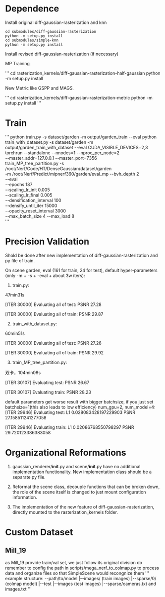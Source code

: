 # Dependence

Install original diff-gaussian-rasterization and knn

```
cd submodules/diff-gaussian-rasterization
python -m setup.py install
cd submodules/simple-knn
python -m setup.py install
```

Install revised diff-gaussian-rasterization (if necessary)

MP Training

'''
cd rasterization_kernels/diff-gaussian-rasterization-half-gaussian
python -m setup.py install

New Metric like GSPP and MAGS.

'''
cd rasterization_kernels/diff-gaussian-rasterization-metric
python -m setup.py install
'''

# Train

'''
python train.py  -s dataset/garden -m output/garden_train --eval 
python train_with_dataset.py  -s dataset/garden -m output/garden_train_with_dataset --eval
CUDA_VISIBLE_DEVICES=2,3 torchrun --standalone --nnodes=1 --nproc_per_node=2 \
    --master_addr=127.0.0.1 --master_port=7356 \
    train_MP_tree_partition.py -s /root/Nerf/Code/HT/DenseGaussian/dataset/garden\
        -m /root/Nerf/Predict/mipnerf360/garden/eval_mp --bvh_depth 2 \
        --eval \
        --epochs 187 \
        --scaling_lr_init 0.005 \
        --scaling_lr_final 0.005 \
        --densification_interval 100 \
        --densify_until_iter 15000 \
        --opacity_reset_interval 3000 \
        --max_batch_size 4  --max_load 8  
'''

# Precision Validation

Shold be done after new implementation of diff-gaussian-rasterization and py file of train.

On scene garden, eval (161 for train, 24 for test), default hyper-parameters (only -m + -s + -eval + about 3w iters):

1. train.py: 

47min31s

[ITER 30000] Evaluating all of test: PSNR 27.28

[ITER 30000] Evaluating all of train: PSNR 29.87

2. train_with_dataset.py: 

60min51s

[ITER 30000] Evaluating all of test: PSNR 27.26

[ITER 30000] Evaluating all of train: PSNR 29.92

3. train_MP_tree_partition.py:

双卡，104min08s

[ITER 30107] Evaluating test: PSNR 26.67

[ITER 30107] Evaluating train: PSNR 28.23

default parameters get worse result with bigger batchsize, if you just set batchsize=1(this also leads to low efficiency) num_gpu=2, num_model=4:
[ITER 29946] Evaluating test: L1 0.028083428197229903 PSNR 27.158511241277058

[ITER 29946] Evaluating train: L1 0.02086768550798297 PSNR 29.720123386383058

# Organizational Reformations

1. gaussian_renderer/__init__.py and scene/__init__.py have no additional implementation functionality. New implementation class should be a separate py file. 

2. Reformat the scene class, decouple functions that can be broken down, the role of the scene itself is changed to just mount configuration information.

3. The implementation of the new feature of diff-gaussian-rasterization, directly mounted to the rasterization_kernels folder.

# Custom Dataset
## Mill_19
as Mill_19 provide train/val set, we just follow its original division
do remember to config the path in scripts/mega_nerf_to_colmap.py to process data and organize files
so that SimpleScene would recongnize them
'''
example structure:
--path/to/model
    |--images/ (train images)
    |--sparse/0/ (colmap model)
    |--test
        |--images (test images)
        |--sparse/cameras.txt and images.txt
'''